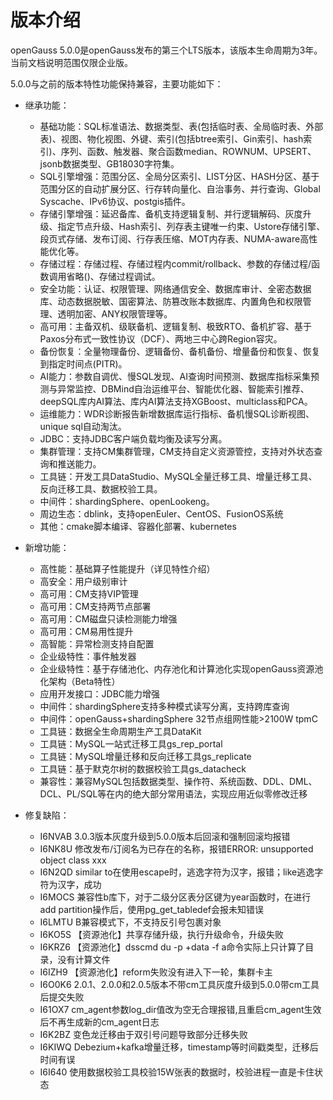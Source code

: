 # 版本介绍<a name="ZH-CN_TOPIC_0289899200"></a>

openGauss 5.0.0是openGauss发布的第三个LTS版本，该版本生命周期为3年。当前文档说明范围仅限企业版。

5.0.0与之前的版本特性功能保持兼容，主要功能如下：

- 继承功能：

  -   基础功能：SQL标准语法、数据类型、表\(包括临时表、全局临时表、外部表\)、视图、物化视图、外键、索引\(包括btree索引、Gin索引、hash索引\)、序列、函数、触发器、聚合函数median、ROWNUM、UPSERT、jsonb数据类型、GB18030字符集。
  -   SQL引擎增强：范围分区、全局分区索引、LIST分区、HASH分区、基于范围分区的自动扩展分区、行存转向量化、自治事务、并行查询、Global Syscache、IPv6协议、postgis插件。
  -   存储引擎增强：延迟备库、备机支持逻辑复制、并行逻辑解码、灰度升级、指定节点升级、Hash索引、列存表主键唯一约束、Ustore存储引擎、段页式存储、发布订阅、行存表压缩、MOT内存表、NUMA-aware高性能优化等。
  -   存储过程：存储过程、存储过程内commit/rollback、参数的存储过程/函数调用省略\(\)、存储过程调试。
  -   安全功能：认证、权限管理、网络通信安全、数据库审计、全密态数据库、动态数据脱敏、国密算法、防篡改账本数据库、内置角色和权限管理、透明加密、ANY权限管理等。
  -   高可用：主备双机、级联备机、逻辑复制、极致RTO、备机扩容、基于Paxos分布式一致性协议（DCF）、两地三中心跨Region容灾。
  -   备份恢复：全量物理备份、逻辑备份、备机备份、增量备份和恢复、恢复到指定时间点\(PITR\)。
  -   AI能力：参数自调优、慢SQL发现、AI查询时间预测、数据库指标采集预测与异常监控、DBMind自治运维平台、智能优化器、智能索引推荐、deepSQL库内AI算法、库内AI算法支持XGBoost、multiclass和PCA。
  -   运维能力：WDR诊断报告新增数据库运行指标、备机慢SQL诊断视图、unique sql自动淘汰。
  -   JDBC：支持JDBC客户端负载均衡及读写分离。
  -   集群管理：支持CM集群管理，CM支持自定义资源管控，支持对外状态查询和推送能力。
  -   工具链：开发工具DataStudio、MySQL全量迁移工具、增量迁移工具、反向迁移工具、数据校验工具。
  -   中间件：shardingSphere、openLookeng。
  -   周边生态：dblink，支持openEuler、CentOS、FusionOS系统
  -   其他：cmake脚本编译、容器化部署、kubernetes

- 新增功能：
  -   高性能：基础算子性能提升（详见特性介绍）
  -   高安全：用户级别审计
  -   高可用：CM支持VIP管理
  -   高可用：CM支持两节点部署
  -   高可用：CM磁盘只读检测能力增强
  -   高可用：CM易用性提升
  -   高智能：异常检测支持自配置
  -   企业级特性：事件触发器
  -   企业级特性：基于存储池化、内存池化和计算池化实现openGauss资源池化架构（Beta特性）
  -   应用开发接口：JDBC能力增强
  -   中间件：shardingSphere支持多种模式读写分离，支持跨库查询
  -   中间件：openGauss+shardingSphere 32节点组网性能>2100W tpmC
  -   工具链：数据全生命周期生产工具DataKit
  -   工具链：MySQL一站式迁移工具gs_rep_portal
  -   工具链：MySQL增量迁移和反向迁移工具gs_replicate
  -   工具链：基于默克尔树的数据校验工具gs_datacheck
  -   兼容性：兼容MySQL包括数据类型、操作符、系统函数、DDL、DML、DCL、PL/SQL等在内的绝大部分常用语法，实现应用近似零修改迁移

-   修复缺陷：
    -   I6NVAB 3.0.3版本灰度升级到5.0.0版本后回滚和强制回滚均报错
    -   I6NK8U 修改发布/订阅名为已存在的名称，报错ERROR: unsupported object class xxx
    -   I6N2QD similar to在使用escape时，逃逸字符为汉字，报错；like逃逸字符为汉字，成功
    -   I6MOCS 兼容性b库下，对于二级分区表分区键为year函数时，在进行add partition操作后，使用pg_get_tabledef会报未知错误
    -   I6LMTU B兼容模式下，不支持反引号包裹对象
    -   I6KO5S 【资源池化】共享存储升级，执行升级命令，升级失败
    -   I6KRZ6 【资源池化】dsscmd du -p +data -f a命令实际上只计算了目录，没有计算文件
    -   I6IZH9 【资源池化】reform失败没有进入下一轮，集群卡主
    -   I6O0K6 2.0.1、2.0.0和2.0.5版本不带cm工具灰度升级到5.0.0带cm工具后提交失败
    -   I61OX7 cm_agent参数log_dir值改为空无合理报错,且重启cm_agent生效后不再生成新的cm_agent日志
    -   I6K2BZ 变色龙迁移由于双引号问题导致部分迁移失败
    -   I6KIWQ Debezium+kafka增量迁移，timestamp等时间戳类型，迁移后时间有误
    -   I6I640 使用数据校验工具校验15W张表的数据时，校验进程一直是卡住状态

